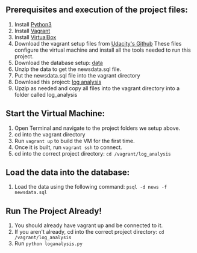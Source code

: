 ## Prerequisites and execution of the project files:
1. Install [Python3](https://www.python.org/)
1. Install [Vagrant](https://www.vagrantup.com/)
1. Install [VirtualBox](https://www.virtualbox.org/)
1. Download the vagrant setup files from [Udacity's Github](https://github.com/udacity/fullstack-nanodegree-vm)
These files configure the virtual machine and install all the tools needed to run this project.
1. Download the database setup: [data](https://d17h27t6h515a5.cloudfront.net/topher/2016/August/57b5f748_newsdata/newsdata.zip)
1. Unzip the data to get the newsdata.sql file.
1. Put the newsdata.sql file into the vagrant directory
1. Download this project: [log analysis](https://github.com/eatie/log-analysis)
1. Upzip as needed and copy all files into the vagrant directory into a folder called log_analysis

## Start the Virtual Machine:
1. Open Terminal and navigate to the project folders we setup above.
1. cd into the vagrant directory
1. Run ``` vagrant up ``` to build the VM for the first time.
1. Once it is built, run ``` vagrant ssh ``` to connect.
1. cd into the correct project directory: ``` cd /vagrant/log_analysis ```

## Load the data into the database:
1. Load the data using the following command: ``` psql -d news -f newsdata.sql ```

## Run The Project Already!
1. You should already have vagrant up and be connected to it.
1. If you aren't already, cd into the correct project directory: ``` cd /vagrant/log_analysis ```
1. Run ``` python loganalysis.py ```
